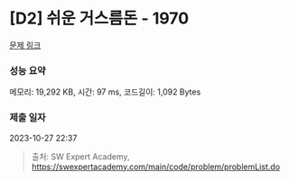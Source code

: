 # [D2] 쉬운 거스름돈 - 1970 

[문제 링크](https://swexpertacademy.com/main/code/problem/problemDetail.do?contestProbId=AV5PsIl6AXIDFAUq) 

### 성능 요약

메모리: 19,292 KB, 시간: 97 ms, 코드길이: 1,092 Bytes

### 제출 일자

2023-10-27 22:37



> 출처: SW Expert Academy, https://swexpertacademy.com/main/code/problem/problemList.do